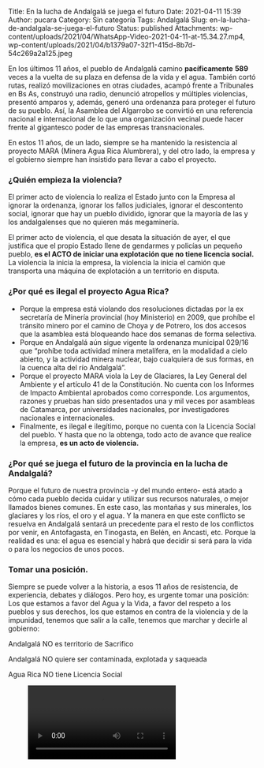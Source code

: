 Title: En la lucha de Andalgalá se juega el futuro
Date: 2021-04-11 15:39
Author: pucara
Category: Sin categoría
Tags: Andalgalá
Slug: en-la-lucha-de-andalgala-se-juega-el-futuro
Status: published
Attachments: wp-content/uploads/2021/04/WhatsApp-Video-2021-04-11-at-15.34.27.mp4, wp-content/uploads/2021/04/b1379a07-32f1-415d-8b7d-54c269a2a125.jpeg

<!-- wp:paragraph -->

En los últimos 11 años, el pueblo de Andalgalá camino **pacíficamente** **589** veces a la vuelta de su plaza en defensa de la vida y el agua. También cortó rutas, realizó movilizaciones en otras ciudades, acampó frente a Tribunales en Bs As, construyó una radio, denunció atropellos y múltiples violencias, presentó amparos y, además, generó una ordenanza para proteger el futuro de su pueblo. Así, la Asamblea del Algarrobo se convirtió en una referencia nacional e internacional de lo que una organización vecinal puede hacer frente al gigantesco poder de las empresas transnacionales.

<!-- /wp:paragraph -->

<!-- wp:paragraph -->

En estos 11 años, de un lado, siempre se ha mantenido la resistencia al proyecto MARA (Minera Agua Rica Alumbrera), y del otro lado, la empresa y el gobierno siempre han insistido para llevar a cabo el proyecto.

<!-- /wp:paragraph -->

<!-- wp:heading {"level":3} -->

### **¿Quién empieza la violencia?**

<!-- /wp:heading -->

<!-- wp:paragraph -->

El primer acto de violencia lo realiza el Estado junto con la Empresa al ignorar la ordenanza, ignorar los fallos judiciales, ignorar el descontento social, ignorar que hay un pueblo dividido, ignorar que la mayoría de las y los andalgalenses que no quieren más megaminería.

<!-- /wp:paragraph -->

<!-- wp:paragraph -->

El primer acto de violencia, el que desata la situación de ayer, el que justifica que el propio Estado llene de gendarmes y policías un pequeño pueblo, **es el ACTO de iniciar una explotación que no tiene licencia social.** La violencia la inicia la empresa, la violencia la inicia el camión que transporta una máquina de explotación a un territorio en disputa.

<!-- /wp:paragraph -->

<!-- wp:heading {"level":3} -->

### **¿Por qué es ilegal el proyecto Agua Rica?**

<!-- /wp:heading -->

<!-- wp:list -->

-   Porque la empresa está violando dos resoluciones dictadas por la ex secretaría de Minería provincial (hoy Ministerio) en 2009, que prohíbe el tránsito minero por el camino de Choya y de Potrero, los dos accesos que la asamblea está bloqueando hace dos semanas de forma selectiva.
-   Porque en Andalgalá aún sigue vigente la ordenanza municipal 029/16 que “prohíbe toda actividad minera metalífera, en la modalidad a cielo abierto, y la actividad minera nuclear, bajo cualquiera de sus formas, en la cuenca alta del río Andalgalá”.
-   Porque el proyecto MARA viola la Ley de Glaciares, la Ley General del Ambiente y el artículo 41 de la Constitución. No cuenta con los Informes de Impacto Ambiental aprobados como corresponde. Los argumentos, razones y pruebas han sido presentados una y mil veces por asambleas de Catamarca, por universidades nacionales, por investigadores nacionales e internacionales.
-   Finalmente, es ilegal e ilegítimo, porque no cuenta con la Licencia Social del pueblo. Y hasta que no la obtenga, todo acto de avance que realice la empresa, **es un acto de violencia.**

<!-- /wp:list -->

<!-- wp:heading {"level":3} -->

### **¿Por qué se juega el futuro de la provincia en la lucha de Andalgalá?**

<!-- /wp:heading -->

<!-- wp:paragraph -->

Porque el futuro de nuestra provincia -y del mundo entero- está atado a cómo cada pueblo decida cuidar y utilizar sus recursos naturales, o mejor llamados bienes comunes. En este caso, las montañas y sus minerales, los glaciares y los ríos, el oro y el agua. Y la manera en que este conflicto se resuelva en Andalgalá sentará un precedente para el resto de los conflictos por venir, en Antofagasta, en Tinogasta, en Belén, en Ancasti, etc. Porque la realidad es una: el agua es esencial y habrá que decidir si será para la vida o para los negocios de unos pocos.

<!-- /wp:paragraph -->

<!-- wp:heading {"level":3} -->

### **Tomar una posición.**

<!-- /wp:heading -->

<!-- wp:paragraph -->

Siempre se puede volver a la historia, a esos 11 años de resistencia, de experiencia, debates y diálogos. Pero hoy, es urgente tomar una posición: Los que estamos a favor del Agua y la Vida, a favor del respeto a los pueblos y sus derechos, los que estamos en contra de la violencia y de la impunidad, tenemos que salir a la calle, tenemos que marchar y decirle al gobierno:

<!-- /wp:paragraph -->

<!-- wp:paragraph -->

Andalgalá NO es territorio de Sacrifico

<!-- /wp:paragraph -->

<!-- wp:paragraph -->

Andalgalá NO quiere ser contaminada, explotada y saqueada

<!-- /wp:paragraph -->

<!-- wp:paragraph -->

Agua Rica NO tiene Licencia Social

<!-- /wp:paragraph -->

<!-- wp:video {"id":357} -->

<figure class="wp-block-video">
<video controls src="{static}wp-content/uploads/2021/04/WhatsApp-Video-2021-04-11-at-15.34.27.mp4">
</video>
</figure>

<!-- /wp:video -->
